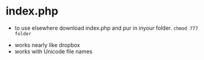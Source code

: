 # index.php

+  to use elsewhere download index.php and pur in inyour folder.
	```chmod 777 folder```
- works nearly like dropbox
- works with Unicode file names
